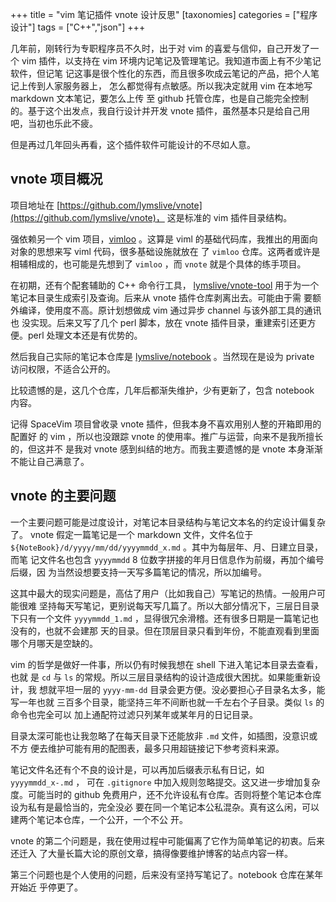 +++
title = "vim 笔记插件 vnote 设计反思"
[taxonomies]
categories = ["程序设计"]
tags = ["C++","json"]
+++

几年前，刚转行为专职程序员不久时，出于对 vim 的喜爱与信仰，自己开发了一个 vim
插件，以支持在 vim 环境内记笔记及管理笔记。我知道市面上有不少笔记软件，但记笔
记这事是很个性化的东西，而且很多吹成云笔记的产品，把个人笔记上传到人家服务器上，
怎么都觉得有点敏感。所以我决定就用 vim 在本地写 markdown 文本笔记，要怎么上传
至 github 托管仓库，也是自己能完全控制的。基于这个出发点，我自行设计并开发
vnote 插件，虽然基本只是给自己用吧，当初也乐此不疲。

但是再过几年回头再看，这个插件软件可能设计的不尽如人意。
<!-- more -->

## vnote 项目概况

项目地址在 [https://github.com/lymslive/vnote](https://github.com/lymslive/vnote)，
这是标准的 vim 插件目录结构。

强依赖另一个 vim 项目，[vimloo](https://github.com/lymslive/vimloo) 。这算是
viml 的基础代码库，我推出的用面向对象的思想来写 viml 代码，很多基础设施就放在
了 `vimloo` 仓库。这两者或许是相辅相成的，也可能是先想到了 `vimloo` ，而
`vnote` 就是个具体的练手项目。

在初期，还有个配套辅助的 C++ 命令行工具，
[lymslive/vnote-tool](https://github.com/lymslive/vnote-tool)
用于为一个笔记本目录生成索引及查询。后来从 vnote 插件仓库剥离出去。可能由于需
要额外编译，使用度不高。原计划想做成 vim 通过异步 channel 与该外部工具的通讯也
没实现。后来又写了几个 perl 脚本，放在 vnote 插件目录，重建索引还更方便。perl
处理文本还是有优势的。

然后我自己实际的笔记本仓库是 
[lymslive/notebook](https://github.com/lymslive/notebook) 。当然现在是设为
private 访问权限，不适合公开的。

比较遗憾的是，这几个仓库，几年后都渐失维护，少有更新了，包含 notebook 内容。

记得 SpaceVim 项目曾收录 vnote 插件，但我本身不喜欢用别人整的开箱即用的配置好
的 vim ，所以也没跟踪 vnote 的使用率。推广与运营，向来不是我所擅长的，但这并不
是我对 vnote 感到纠结的地方。而我主要遗憾的是 vnote 本身渐渐不能让自己满意了。

## vnote 的主要问题

一个主要问题可能是过度设计，对笔记本目录结构与笔记文本名的约定设计偏复杂了。
vnote 假定一篇笔记是一个 markdown 文件，文件名位于
`${NoteBook}/d/yyyy/mm/dd/yyyymmdd_x.md` 。其中为每层年、月、日建立目录，而笔
记文件名也包含 `yyyymmdd` 8 位数字拼接的年月日信息作为前缀，再加个编号后缀，因
为当然设想要支持一天写多篇笔记的情况，所以加编号。

这其中最大的现实问题是，高估了用户（比如我自己）写笔记的热情。一般用户可能很难
坚持每天写笔记，更别说每天写几篇了。所以大部分情况下，三层日目录下只有一个文件
`yyyymmdd_1.md` ，显得很冗余滑稽。还有很多日期是一篇笔记也没有的，也就不会建那
天的目录。但在顶层目录只看到年份，不能直观看到里面哪个月哪天是空缺的。

vim 的哲学是做好一件事，所以仍有时候我想在 shell 下进入笔记本目录去查看，也就
是 `cd` 与 `ls` 的常规。所以三层目录结构的设计造成很大困扰。如果能重新设计，我
想就平坦一层的 `yyyy-mm-dd` 目录会更方便。没必要担心子目录名太多，能写一年也就
三百多个目录，能坚持三年不间断也就一千左右个子目录。类似 `ls` 的命令也完全可以
加上通配符过滤只列某年或某年月的日记目录。

目录太深可能也让我忽略了在每天目录下还能放非 `.md` 文件，如插图，没意识或不方
便去维护可能有用的配图表，最多只用超链接记下参考资料来源。

笔记文件名还有个不良的设计是，可以再加后缀表示私有日记，如 `yyyymmdd_x-.md` ，
可在 `.gitignore` 中加入规则忽略提交。这又进一步增加复杂度。可能当时的 github
免费用户，还不允许设私有仓库。否则将整个笔记本仓库设为私有是最恰当的，完全没必
要在同一个笔记本公私混杂。真有这么闲，可以建两个笔记本仓库，一个公开，一个不公
开。

vnote 的第二个问题是，我在使用过程中可能偏离了它作为简单笔记的初衷。后来还迁入
了大量长篇大论的原创文章，搞得像要维护博客的站点内容一样。

第三个问题也是个人使用的问题，后来没有坚持写笔记了。notebook 仓库在某年开始近
乎停更了。
